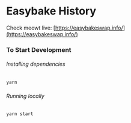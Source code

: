 # Easybake History

Check meowt live: [https://easybakeswap.info/](https://easybakeswap.info/)

### To Start Development

###### Installing dependencies
```bash
yarn
```

###### Running locally
```bash
yarn start
```
